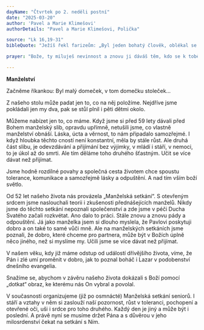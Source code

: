 ```yaml
---
dayName: "Čtvrtek po 2. neděli postní"
date: "2025-03-20"
author: 'Pavel a Marie Klimešovi'
authorDetails: "Pavel a Marie Klimešovi, Polička"

source: "Lk 16,19-31"
bibleQuote: "Ježíš řekl farizeům: „Byl jeden bohatý člověk, oblékal se do šarlatu a kmentu a každý den pořádal skvělou hostinu. U jeho dveří léhal jeden žebrák – jmenoval se Lazar – plný vředů a rád by utišil hlad aspoň z toho, co padalo z boháčova stolu; a (ještě k tomu) přicházeli psi a lízali mu vředy. Žebrák umřel a andělé ho odnesli do Abrahámova náručí. Pak umřel i boháč a byl pohřben. V pekle v mukách zdvihl oči a viděl zdálky Abraháma a v jeho náručí Lazara. A zvolal: »Otče Abraháme, slituj se nade mnou a pošli Lazara, ať omočí aspoň kousek prstu ve vodě a ovlaží mi jazyk, protože zakouším muka v tomto plamenu.« Abrahám však odpověděl: »Synu, uvědom si, že ty ses měl dobře už zaživa, Lazar naproti tomu špatně. A nyní se tu on raduje, a ty zakoušíš muka. A k tomu ke všemu zeje mezi námi a vámi veliká propast, takže nikdo nemůže přejít odtud k vám, i kdyby chtěl, ani se dostat od vás k nám.« (Boháč) řekl: »Prosím tě tedy, otče, pošli ho do mého otcovského domu. Mám totiž pět bratrů, ať je varuje, aby se také oni nedostali do tohoto místa muk.« Abrahám odpověděl: »Mají Mojžíše a Proroky, ať je uposlechnou!« On však odporoval: »Ne, otče Abraháme! Ale když k nim někdo přijde z mrtvých, pak se obrátí.« Odpověděl mu: »Jestliže neposlouchají Mojžíše a Proroky, nedají se přesvědčit, ani kdyby někdo vstal z mrtvých.«“"

prayer: "Bože, ty miluješ nevinnost a znovu ji dáváš těm, kdo se k tobě kajícně navracejí: obrať k sobě naše srdce a dej nám novou sílu Ducha Svatého, ať jsme pevní ve víře a horliví v konání dobra. Prosíme o to skrze tvého Syna…"

---
```


**Manželství** 

Začněme říkankou: Byl malý domeček, v tom domečku stoleček… 

Z našeho stolu může padat jen to, co na něj položíme. Nejdříve jsme pokládali jen my dva, pak se stůl plnil i pěti dětmi okolo. 

Můžeme nabízet jen to, co máme. Když jsme si před 59 lety dávali před Bohem manželský slib, opravdu upřímně, netušili jsme, co vlastně manželství obnáší. Láska, úcta a věrnost, to nám připadalo samozřejmé. I když hloubka těchto cností není konstantní, měla by stále růst. Ale druhá část slibu, je odevzdávání a přijímání bez výjimky, v mládí i stáří, v nemoci, to je úkol až do smrti. Ale tím děláme toho druhého šťastným. Učit se více dávat než přijímat. 

Jsme hodně rozdílné povahy a společná cesta životem chce spoustu tolerance, komunikace a samozřejmě lásky a odpuštění. A nad tím vším boží světlo.

Od 52 let našeho života nás provázela „Manželská setkání“. S otevřeným srdcem jsme naslouchali teorii i zkušenosti přednášejících manželů. Nikdy jsme do těchto setkání nepoznali společenství a zde jsme v péči Ducha Svatého začali rozkvétat. Ano dalo to práci. Stále znovu a znovu pády a odpouštění. Já jako manželka jsem si dlouho myslela, že Pavlovi poskytuji dobro a on také to samé vůči mně. Ale na manželských setkáních jsme poznali, že dobro, které chceme pro partnera, může být v Božích úplně něco jiného, než si myslíme my. Učili jsme se více dávat než přijímat. 

V našem věku, kdy již máme odstup od událostí dřívějšího života, víme, že Pán i zlé umí proměnit v dobro, jak to poznal boháč i Lazar v podobenství dnešního evangelia. 

Snažíme se, abychom v závěru našeho života dokázali s Boží pomocí „dotkat“ obraz, ke kterému nás On vybral a povolal. 

V současnosti organizujeme (již po osmnácté) Manželská setkání seniorů. I stáří a vztahy v něm si zaslouží naší pozornost, růst v toleranci, pochopení a otevřené oči, uši i srdce pro toho druhého. Každý den je jiný a může být i poslední. A právě nyní se musíme držet Pána a s důvěrou v jeho milosrdenství čekat na setkání s Ním.
